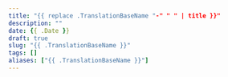 ```yaml
---
title: "{{ replace .TranslationBaseName "-" " " | title }}"
description: ""
date: {{ .Date }}
draft: true
slug: "{{ .TranslationBaseName }}"
tags: []
aliases: ["{{ .TranslationBaseName }}"]
---
```


